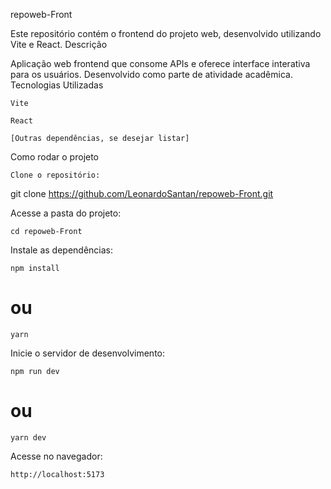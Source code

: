 repoweb-Front

Este repositório contém o frontend do projeto web, desenvolvido utilizando Vite e React.
Descrição

Aplicação web frontend que consome APIs e oferece interface interativa para os usuários.
Desenvolvido como parte de atividade acadêmica.
Tecnologias Utilizadas

    Vite

    React

    [Outras dependências, se desejar listar]

Como rodar o projeto

    Clone o repositório:

git clone https://github.com/LeonardoSantan/repoweb-Front.git

Acesse a pasta do projeto:

```cd repoweb-Front```

Instale as dependências:

```npm install```
# ou
```yarn```

Inicie o servidor de desenvolvimento:

```npm run dev```
# ou
```yarn dev```

Acesse no navegador:

```http://localhost:5173```
